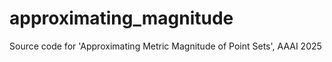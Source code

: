 # approximating_magnitude
Source code for 'Approximating Metric Magnitude of Point Sets', AAAI 2025
